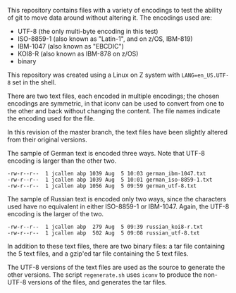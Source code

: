 This repository contains files with a variety of encodings to test the ability of git to move data around without altering it. The encodings used are:

* UTF-8 (the only multi-byte encoding in this test)
* ISO-8859-1 (also known as "Latin-1", and on z/OS, IBM-819)
* IBM-1047 (also known as "EBCDIC")
* KOI8-R (also known as IBM-878 on z/OS)
* binary

This repository was created using a Linux on Z system with `LANG=en_US.UTF-8` set in the shell.

There are two text files, each encoded in multiple encodings; the chosen encodings are symmetric, in that iconv can be used to convert from one to the other and back without changing the content. The file names indicate the encoding used for the file.

In this revision of the master branch, the text files have been slightly altered from their original versions.

The sample of German text is encoded three ways. Note that UTF-8 encoding is larger than the other two.

    -rw-r--r--  1 jcallen abp 1039 Aug  5 10:03 german_ibm-1047.txt
    -rw-r--r--  1 jcallen abp 1039 Aug  5 10:01 german_iso-8859-1.txt
    -rw-r--r--  1 jcallen abp 1056 Aug  5 09:59 german_utf-8.txt

The sample of Russian text is encoded only two ways, since the characters used have no equivalent in either ISO-8859-1 or IBM-1047. Again, the UTF-8 encoding is the larger of the two.

    -rw-r--r--  1 jcallen abp  279 Aug  5 09:39 russian_koi8-r.txt
    -rw-r--r--  1 jcallen abp  502 Aug  5 09:08 russian_utf-8.txt

In addition to these text files, there are two binary files: a tar file containing the 5 text files, and a gzip'ed tar file containing the 5 text files.

The UTF-8 versions of the text files are used as the source to generate the other versions. The script `regenerate.sh` uses `iconv` to produce the non-UTF-8 versions of the files, and generates the tar files.
